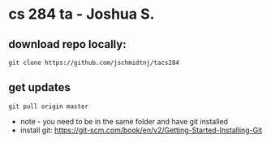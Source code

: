 # cs 284 ta - Joshua S.

## download repo locally:

`git clone https://github.com/jschmidtnj/tacs284`

## get updates

`git pull origin master`

- note - you need to be in the same folder and have git installed
- install git: https://git-scm.com/book/en/v2/Getting-Started-Installing-Git

